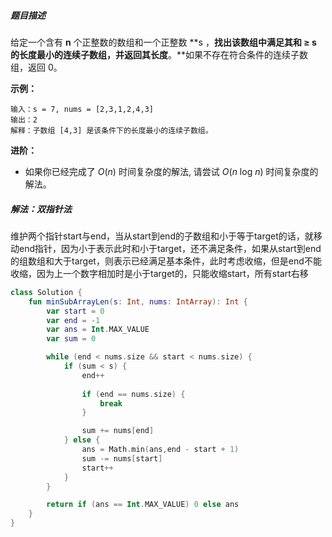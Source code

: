 ##### 题目描述

给定一个含有 **n** 个正整数的数组和一个正整数 **s ，**找出该数组中满足其和 **≥ s** 的长度最小的连续子数组，并返回其长度**。**如果不存在符合条件的连续子数组，返回 0。

 

**示例：**

```
输入：s = 7, nums = [2,3,1,2,4,3]
输出：2
解释：子数组 [4,3] 是该条件下的长度最小的连续子数组。
```

 

**进阶：**

- 如果你已经完成了 *O*(*n*) 时间复杂度的解法, 请尝试 *O*(*n* log *n*) 时间复杂度的解法。





##### 解法：双指针法

维护两个指针start与end，当从start到end的子数组和小于等于target的话，就移动end指针，因为小于表示此时和小于target，还不满足条件，如果从start到end的组数组和大于target，则表示已经满足基本条件，此时考虑收缩，但是end不能收缩，因为上一个数字相加时是小于target的，只能收缩start，所有start右移



```kotlin
class Solution {
    fun minSubArrayLen(s: Int, nums: IntArray): Int {
        var start = 0
        var end = -1
        var ans = Int.MAX_VALUE
        var sum = 0

        while (end < nums.size && start < nums.size) {
            if (sum < s) {
                end++
                
                if (end == nums.size) {
                    break
                }

                sum += nums[end]
            } else {
                ans = Math.min(ans,end - start + 1)
                sum -= nums[start]
                start++
            }
        }

        return if (ans == Int.MAX_VALUE) 0 else ans
    }
}
```

